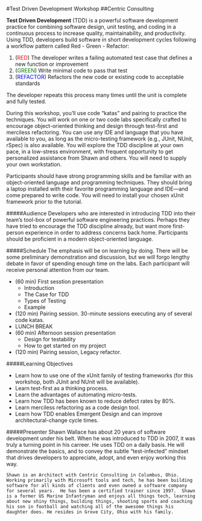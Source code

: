 #Test Driven Development Workshop
##Centric Consulting

**Test Driven Development** (TDD) is a powerful software development practice for combining software design, unit testing, and coding in a continuous process to increase quality, maintainability, and productivity. Using TDD, developers build software in short development cycles following a workflow pattern called Red - Green - Refactor:

1. (<font color='red'>RED</font>) The developer writes a failing automated test case that defines a new function or improvement
2. (<font color='green'>GREEN</font>) Write minimal code to pass that test
3. (<font color='blue'>REFACTOR</font>) Refactors the new code or existing code to acceptable standards

The developer repeats this process many times until the unit is complete and fully tested.

During this workshop, you’ll use code “katas” and pairing to practice the techniques. You will work on one or two code labs specifically crafted to encourage object-oriented thinking and design through test-first and merciless refactoring. You can use any IDE and language that you have available to you, as long as the micro-testing framework (e.g., JUnit, NUnit, rSpec) is also available. You will explore the TDD discipline at your own pace, in a low-stress environment, with frequent opportunity to get personalized assistance from Shawn and others.
You will need to supply your own workstation.

Participants should have strong programming skills and be familiar with an object-oriented language and programming techniques. They should bring a laptop installed with their favorite programming language and IDE—and come prepared to write code. You will need to install your chosen xUnit framework prior to the tutorial.

#####Audience
Developers who are interested in introducing TDD into their team’s tool-box of powerful software engineering practices. Perhaps they have tried to encourage the TDD discipline already, but want more first-person experience in order to address concerns back home. Participants should be proficient in a modern object-oriented language.

#####Schedule
The emphasis will be on learning by doing. There will be some preliminary demonstration and discussion, but we will forgo lengthy debate in favor of spending enough time on the labs. Each participant will receive personal attention from our team.

* (60 min) First sesstion presentation
	* Introduction
	* The Case for TDD
	* Types of Testing
	* Example
* (120 min) Pairing session.  30-minute sessions executing any of several code katas.
* LUNCH BREAK
* (60 min) Afternoon session presentation
	* Design for testability 
	* How to get started on my project
* (120 min) Pairing session, Legacy refactor.

#####Learning Objectives

- Learn how to use one of the xUnit family of testing frameworks (for this workshop, both JUnit and NUnit will be available).
- Learn test-first as a thinking process.
- Learn the advantages of automating micro-tests.
- Learn how TDD has been known to reduce defect rates by 80%.
- Learn merciless refactoring as a code design tool.
- Learn how TDD enables Emergent Design and can improve architectural-change cycle times.

#####Presenter
	Shawn Wallace has about 20 years of software development under his belt.  When he was introduced to TDD in 2007, it was truly a turning point in his carreer.  He uses TDD on a daily basis. He will demonstrate the basics, and to convey the subtle “test-infected” mindset that drives developers to appreciate, adopt, and even enjoy working this way.

	Shawn is an Architect with Centric Consulting in Columbus, Ohio. Working primarily with Microsoft tools and tech, he has been building software for all kinds of clients and even owned a software company for several years.  He has been a certified trainer since 1997.  Shawn is a former US Marine Infantryman and enjoys all things tech, learning about new shiny things, building things, shooting sports and coaching his son in football and watching all of the awesome things his daughter does. He resides in Grove City, Ohio with his family.


